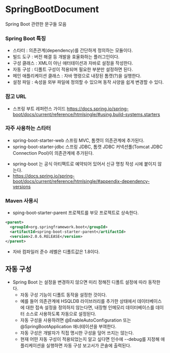 # SpringBootDocument
Spring Boot 관련한 문구들 모음

### Spring Boot 특징
- 스타터 : 의존관계(dependency)를 간단하게 정의하는 모듈이다.
- 빌드 도구 : 버전 해결 등 개발을 효율화하는 플러그인이다.
- 구성 클래스 : XML이 아닌 애터테이션과 자바로 설정을 작성한다.
- 자동 구성 : 디폴트 구성이 적용되며 필요한 부분만 설정하면 된다.
- 메인 애플리케이션 클래스 : 자바 명령으로 내장된 톰캣(?)을 실행한다.
- 설정 파일 : 속성을 외부 파일에 정의할 수 있으며 동작 사양을 쉽게 변경할 수 있다.

### 참고 URL
- 스프링 부트 레퍼런스 가이드
  https://docs.spring.io/spring-boot/docs/current/reference/htmlsingle/#using.build-systems.starters

### 자주 사용하는 스타터
- spring-boot-starter-web
  스프링 MVC, 톰캣이 의존관계에 추가된다.
- spring-boot-starter-jdbc
  스프링 JDBC, 톰캣 JDBC 커넥션풀(Tomcat JDBC Connection Pool)이 의존관계에 추가된다.
  
* spring-boot 는 공식 아티팩트로 예약되어 있어서 신규 명칭 작성 시에 붙이지 않는다.
* https://docs.spring.io/spring-boot/docs/current/reference/htmlsingle/#appendix-dependency-versions

### Maven 사용시
- sping-boot-starter-parent 프로젝트를 부모 프로젝트로 상속한다.
```xml
<parent>
  <groupId>org.springframework.boot</groupId>
  <artifactId>spring-boot-starter-parent</artifactId>
  <version>2.0.6.RELEASE</version>
</parent>
```
- 자바 컴파일러 준수 레벨은 디폴트값은 1.8이다.


## 자동 구성
- Spring Boot 는 설정을 변경하지 않으면 미리 정해진 디폴트 설정에 따라 동작한다.
  - 자동 구성 기능이 디폴트 동작을 설정한 것이다.
  - 예를 들어 의존관계에 HSQLDB 라이브러리를 추가한 상태에서 데이터베이스에 대한 접속 설정을 정의하지 않는다면, 내장형 인메모리 데이터베이스를 데이터 소스로 사용하도록 자동으로 설정된다.
  - 자동 구성을 사용하려면 @EnableAutoConfiguration 또는 @SpringBootApplication 애너테이션을 부여한다.
  - 자동 구성은 개발자가 직접 명시한 구성을 덮어 쓰지는 않는다.
  - 현재 어떤 자동 구성이 적용되었는지 알고 싶다면 인수에 --debug를 지정해 애플리케이션을 실행하면 자동 구성 보고서가 콘솔에 출력된다.


